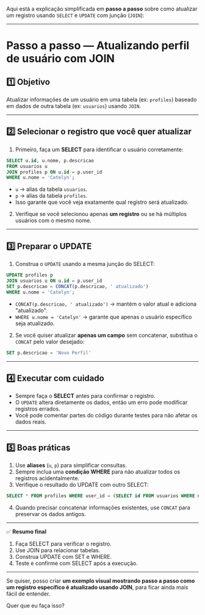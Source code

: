 Aqui está a explicação simplificada em **passo a passo** sobre como atualizar um registro usando `SELECT` e `UPDATE` com junção (`JOIN`):

---

# Passo a passo — Atualizando perfil de usuário com JOIN

## 1️⃣ Objetivo

Atualizar informações de um usuário em uma tabela (ex: `profiles`) baseado em dados de outra tabela (ex: `usuarios`) usando `JOIN`.

---

## 2️⃣ Selecionar o registro que você quer atualizar

1. Primeiro, faça um **SELECT** para identificar o usuário corretamente:

```sql
SELECT u.id, u.nome, p.descricao
FROM usuarios u
JOIN profiles p ON u.id = p.user_id
WHERE u.nome = 'Catelyn';
```

* `u` → alias da tabela `usuarios`.
* `p` → alias da tabela `profiles`.
* Isso garante que você veja exatamente qual registro será atualizado.

2. Verifique se você selecionou apenas **um registro** ou se há múltiplos usuários com o mesmo nome.

---

## 3️⃣ Preparar o UPDATE

1. Construa o `UPDATE` usando a mesma junção do SELECT:

```sql
UPDATE profiles p
JOIN usuarios u ON u.id = p.user_id
SET p.descricao = CONCAT(p.descricao, ' atualizado')
WHERE u.nome = 'Catelyn';
```

* `CONCAT(p.descricao, ' atualizado')` → mantém o valor atual e adiciona "atualizado".
* `WHERE u.nome = 'Catelyn'` → garante que apenas o usuário específico seja atualizado.

2. Se você quiser atualizar **apenas um campo** sem concatenar, substitua o `CONCAT` pelo valor desejado:

```sql
SET p.descricao = 'Novo Perfil'
```

---

## 4️⃣ Executar com cuidado

* Sempre faça o **SELECT** antes para confirmar o registro.
* O `UPDATE` altera diretamente os dados, então um erro pode modificar registros errados.
* Você pode comentar partes do código durante testes para não afetar os dados reais.

---

## 5️⃣ Boas práticas

1. Use **aliases** (`u`, `p`) para simplificar consultas.
2. Sempre inclua uma **condição WHERE** para não atualizar todos os registros acidentalmente.
3. Verifique o resultado do UPDATE com outro SELECT:

```sql
SELECT * FROM profiles WHERE user_id = (SELECT id FROM usuarios WHERE nome = 'Catelyn');
```

4. Quando precisar concatenar informações existentes, use `CONCAT` para preservar os dados antigos.

---

✅ **Resumo final**

1. Faça SELECT para verificar o registro.
2. Use JOIN para relacionar tabelas.
3. Construa UPDATE com SET e WHERE.
4. Teste e confirme com SELECT após a execução.

---

Se quiser, posso criar **um exemplo visual mostrando passo a passo como um registro específico é atualizado usando JOIN**, para ficar ainda mais fácil de entender.

Quer que eu faça isso?
